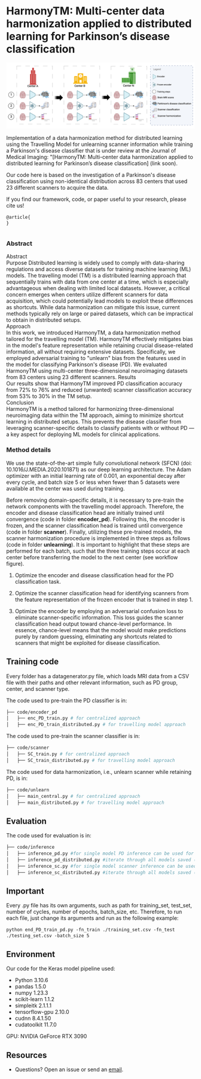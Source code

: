 # HarmonyTM: Multi-center data harmonization applied to distributed learning for Parkinson’s disease classification
<div align="center">

</div>

<p align="center">
<img src="HarmonyTM.png?raw=true">
</p>


Implementation of a data harmonization method for distributed learning using the Travelling Model for unlearning scanner information while training a Parkinson's disease classifier that is under review at the Journal of Medical Imaging: "[HarmonyTM: Multi-center data harmonization applied to distributed learning for Parkinson’s disease classification] (link soon).

Our code here is based on the investigation of a Parkinson's disease classification using non-identical distribution across 83 centers that used 23 different scanners to acquire the data.

If you find our framework, code, or paper useful to your research, please cite us!
```
@article{
}

```
```

```

### Abstract 
Abstract  
Purpose
Distributed learning is widely used to comply with data-sharing regulations and access diverse datasets for training machine learning (ML) models. The travelling model (TM) is a distributed learning approach that sequentially trains with data from one center at a time, which is especially advantageous when dealing with limited local datasets. However, a critical concern emerges when centers utilize different scanners for data acquisition, which could potentially lead models to exploit these differences as shortcuts. While data harmonization can mitigate this issue, current methods typically rely on large or paired datasets, which can be impractical to obtain in distributed setups.  
Approach  
In this work, we introduced HarmonyTM, a data harmonization method tailored for the travelling model (TM). HarmonyTM effectively mitigates bias in the model's feature representation while retaining crucial disease-related information, all without requiring extensive datasets. Specifically, we employed adversarial training to "unlearn" bias from the features used in the model for classifying Parkinson's disease (PD). We evaluated HarmonyTM using multi-center three-dimensional neuroimaging datasets from 83 centers using 23 different scanners. 
Results  
Our results show that HarmonyTM improved PD classification accuracy from 72% to 76% and reduced (unwanted) scanner classification accuracy from 53% to 30% in the TM setup.  
Conclusion  
HarmonyTM is a method tailored for harmonizing three-dimensional neuroimaging data within the TM approach, aiming to minimize shortcut learning in distributed setups. This prevents the disease classifier from leveraging scanner-specific details to classify patients with or without PD — a key aspect for deploying ML models for clinical applications. 

### Method details
We use the state-of-the-art simple fully convolutional network (SFCN) (doi: 10.1016/J.MEDIA.2020.101871) as our deep learning architecture. The Adam optimizer with an initial learning rate of 0.001, an exponential decay after every cycle, and batch size 5 or less when fewer than 5 datasets were available at the center was used during training.

Before removing domain-specific details, it is necessary to pre-train the network components with the travelling model approach. Therefore, the encoder and disease classification head are initially trained until convergence (code in folder **encoder_pd**). Following this, the encoder is frozen, and the scanner classification head is trained until convergence (code in folder **scanner**). Finally, utilizing these pre-trained models, the scanner harmonization procedure is implemented in three steps as follows (code in folder **unlearning**). It is important to highlight that these steps are performed for each batch, such that the three training steps occur at each center before transferring the model to the next center (see workflow figure). 

1. Optimize the encoder and disease classification head for the PD classification task. 

2. Optimize the scanner classification head for identifying scanners from the feature representation of the frozen encoder that is trained in step 1. 

3. Optimize the encoder by employing an adversarial confusion loss to eliminate scanner-specific information. This loss guides the scanner classification head output toward chance-level performance. In essence, chance-level means that the model would make predictions purely by random guessing, eliminating any shortcuts related to scanners that might be exploited for disease classification. 

## Training code 

Every folder has a datagenerator.py file, which loads MRI data from a CSV file with their paths and other relevant information, such as PD group, center, and scanner type.

The code used to pre-train the PD classifier is in: 
```bash
├── code/encoder_pd
│   ├── enc_PD_train.py # for centralized approach
│   ├── enc_PD_train_distributed.py # for travelling model approach
```

The code used to pre-train the scanner classifier is in: 
```bash
├── code/scanner
│   ├── SC_train.py # for centralized approach
│   ├── SC_train_distributed.py # for travelling model approach
```

The code used for data harmonization, i.e., unlearn scanner while retaining PD, is in: 
```bash
├── code/unlearn
│   ├── main_central.py # for centralized approach
│   ├── main_distributed.py # for travelling model approach
```

## Evaluation
The code used for evaluation is in: 
```bash
├── code/inference
│   ├── inference_pd.py #for single model PD inference can be used for a centralized approach or a specific model in the travelling model approach
│   ├── inference_pd_distributed.py #iterate through all models saved (one per cycle) during travelling model training for PD inference
│   ├── inference_sc.py #for single model scanner inference can be used for a centralized approach or a specific model in the travelling model 
│   ├── inference_sc_distributed.py #iterate through all models saved (one per cycle) during travelling model training for scanner inference
```
## Important
Every .py file has its own arguments, such as path for training_set, test_set, number of cycles, number of epochs, batch_size, etc. Therefore, to run each file, just change its arguments and run as the following example:

```
python end_PD_train_pd.py -fn_train ./training_set.csv -fn_test ./testing_set.csv -batch_size 5
```

## Environment 
Our code for the Keras model pipeline used: 
* Python 3.10.6
* pandas 1.5.0
* numpy 1.23.3
* scikit-learn 1.1.2
* simpleitk 2.1.1.1
* tensorflow-gpu 2.10.0
* cudnn 8.4.1.50
* cudatoolkit 11.7.0

GPU: NVIDIA GeForce RTX 3090


## Resources
* Questions? Open an issue or send an [email](mailto:raissa_souzadeandrad@ucalgary.ca?subject=PD-travelling-model).
